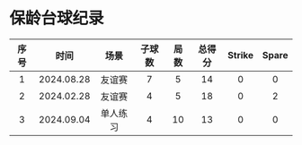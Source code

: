 # 保龄台球纪录

| 序号 |  时间       |  场景   | 子球数 | 局数  | 总得分  | Strike |  Spare |
| :--: | :--------: | :-----: | :---: | :---: | :----: | :----: | :----: |
| 1    | 2024.08.28 | 友谊赛   |   7   |   5   |   14   |   0    |   0   |
| 2    | 2024.02.28 | 友谊赛   |   4   |   5   |   18   |   0    |   2   |
| 3    | 2024.09.04 | 单人练习 |   4   |  10   |   13   |   0    |   0   |